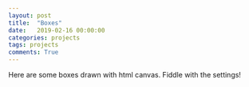 ```yaml
---
layout: post
title:  "Boxes"
date:   2019-02-16 00:00:00
categories: projects
tags: projects
comments: True
---
```


Here are some boxes drawn with html canvas. Fiddle with the settings!

<style type="text/css">

.post .post-content li {
    font-size: 12px;
    margin: 0;
}

.post .post-content ul {
    padding: 0;
}

canvas {
    margin: 0 auto;
    display: block;
}

.dg.main {
    margin: 0 auto;
    display: block;
}
</style>

<div id="canvas-id"></div>
<div id="gui"></div>

<br>

<script src="https://cdnjs.cloudflare.com/ajax/libs/dat-gui/0.7.5/dat.gui.min.js"></script>
<script type="text/javascript">

  var canvas = document.createElement("canvas");
  canvas.width = 500;
  canvas.height = 400;
  document.getElementById('canvas-id').appendChild(canvas);

  var ctx = canvas.getContext("2d");
  ctx.translate( canvas.width / 2, canvas.height / 2 );

  var boxes = {};
  var boxIndex = 0;
  var settings = {
    startingX: 0,
    startingY: 0,
    maxLife: 40,
    density: 50,
    probdensity: 0.9,
    accel: 1,
    angle: 180,
    anglediff: 0.5,
    sizeVel: 1.0,
    sizeVelDiff: -0.5,
    size: 1.0
  };

// https://modernweb.com/creating-particles-in-html5-canvas/
  function Box(size, fill) {
    this.x = settings.startingX;
    this.y = settings.startingY;

    this.size = Math.random() * settings.size;
    // this.sizeVel = Math.sin(2 * Math.random() * Math.PI);
    this.sizeVel = settings.sizeVel * (Math.random() + settings.sizeVelDiff);
    this.accel = settings.accel;

    this.fill = fill;
    this.angle = settings.angle * (Math.random() - settings.anglediff);

    boxIndex++;
    boxes[boxIndex] = this;
    this.id = boxIndex;
    this.life = 0;
  }

  Box.prototype.draw = function() {
    this.sizeVel += this.accel;
    this.size += this.sizeVel * Math.random();

    this.life++;

    if (this.life >= settings.maxLife) {
      delete boxes[this.id]
    }

    ctx.fillStyle = this.fill;
    ctx.rotate(this.angle * Math.PI / 180);
    ctx.fillRect(this.x - this.size / 2, this.y - this.size / 2, this.size, this.size);
  };

  var blackBox = false;

  function draw() {
    ctx.fillStyle = "black";
    ctx.fillRect(- canvas.width / 2, - canvas.height / 2, canvas.width, canvas.height);

    if (Object.keys(boxes).length < settings.density) {
      if (Math.random() > ( 1 - settings.probdensity) ) {

        new Box(1, blackBox ? '#000000': '#FFFFFF');
        blackBox = !blackBox;
      }
    }            

    for (var i in boxes) {
      boxes[i].draw();
    }

  }

  window.setInterval(draw, 100);

  var gui = new dat.GUI({ autoPlace: false });
  gui.add(settings, 'density', 1, 201 );
  gui.add(settings, 'startingX', -canvas.width / 2, canvas.width / 2 );
  gui.add(settings, 'startingY', -canvas.height / 2, canvas.height / 2 );
  gui.add(settings, 'maxLife', 10, 100 );
  gui.add(settings, 'probdensity', 0.0, 1.0);
  gui.add(settings, 'accel', 0, 10);
  gui.add(settings, 'size', 1, 100);
  gui.add(settings, 'sizeVel', 0, 10);
  gui.add(settings, 'angle', -180, 180);

  document.getElementById('gui').appendChild(gui.domElement);

 
</script>